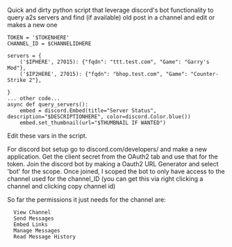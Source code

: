 Quick and dirty python script that leverage discord's bot functionality to query a2s servers and find (if available) old post in a channel and edit or makes a new one

```
TOKEN = '$TOKENHERE'
CHANNEL_ID = $CHANNELIDHERE

servers = {
    ('$IPHERE', 27015): {"fqdn": "ttt.test.com", "Game": "Garry's Mod"}, 
    ('$IP2HERE', 27015): {"fqdn": "bhop.test.com", "Game": "Counter-Strike 2"},  

}
... other code...
async def query_servers():
    embed = discord.Embed(title="Server Status", description="$DESCRIPTIONHERE", color=discord.Color.blue())
    embed.set_thumbnail(url="$THUMBNAIL IF WANTED")

```

Edit these vars in the script.


For discord bot setup go to discord.com/developers/ and make a new application. Get the client secret from the OAuth2 tab and use that for the token.
Join the discord bot by making a Oauth2 URL Generator and select 'bot' for the scope.
Once joined, I scoped the bot to only have access to the channel used for the channel_ID (you can get this via right clicking a channel and clicking copy channel id)

So far the permissions it just needs for the channel are:
```
  View Channel
  Send Messages
  Embed Links
  Manage Messages
  Read Message History
```
